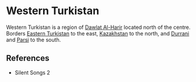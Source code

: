 # Western Turkistan
Western Turkistan is a region of [Dawlat Al-Harir](Location/Dawlat%20Al-Harir.md) located north of the centre. Borders [Eastern Turkistan](Location/Regions/Eastern%20Turkistan.md) to the east, [Kazakhstan](Location/Regions/Kazakhstan.md) to the north, and [Durrani](Location/Regions/Durrani.md) and [Parsi](Location/Regions/Parsi.md) to the south.

## References
- Silent Songs 2
